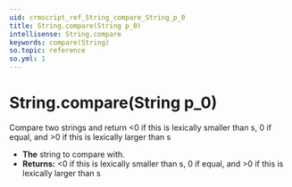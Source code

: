 ```yaml
---
uid: crmscript_ref_String_compare_String_p_0
title: String.compare(String p_0)
intellisense: String.compare
keywords: compare(String)
so.topic: reference
so.yml: 1
---
```


# String.compare(String p_0)

Compare two strings and return \<0 if this is lexically smaller than s, 0 if equal, and >0 if this is lexically larger than s

* **The** string to compare with.
* **Returns:** \<0 if this is lexically smaller than s, 0 if equal, and >0 if this is lexically larger than s
